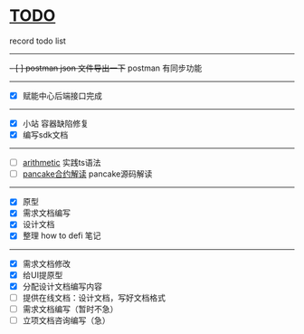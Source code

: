 # [TODO](https://github.com/ISheepp/2023/issues/2)

record todo list

---

~~- [ ] postman json 文件导出一下~~ postman 有同步功能

---

- [x] 赋能中心后端接口完成

---

- [x] 小站 容器缺陷修复
- [x] 编写sdk文档

---

- [ ] [arithmetic](https://github.com/lidangzzz/How-to-run) 实践ts语法
- [ ] [pancake合约解读](https://www.axihe.com/pancake-smart-contracts/masterchef/v1.html) pancake源码解读

---

- [x] 原型
- [x] 需求文档编写
- [x] 设计文档
- [x] 整理 how to defi 笔记

---

- [x] 需求文档修改
- [x] 给UI提原型
- [x] 分配设计文档编写内容
- [ ] 提供在线文档：设计文档，写好文档格式
- [ ] 需求文档编写（暂时不急）
- [ ] 立项文档咨询编写（急）